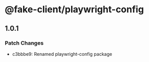 # @fake-client/playwright-config

## 1.0.1

### Patch Changes

- c3bbbe9: Renamed playwright-config package
